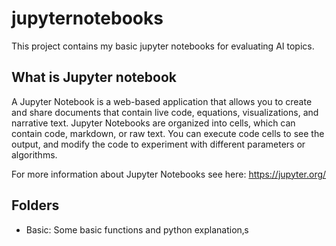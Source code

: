 # jupyternotebooks

This project contains my basic jupyter notebooks for evaluating AI topics.

## What is Jupyter notebook

A Jupyter Notebook is a web-based application that allows you to create and share documents that contain live code, equations, visualizations, and narrative text. Jupyter Notebooks are organized into cells, which can contain code, markdown, or raw text. You can execute code cells to see the output, and modify the code to experiment with different parameters or algorithms.

For more information about Jupyter Notebooks see here: https://jupyter.org/

## Folders

- Basic: Some basic functions and python explanation‚s
